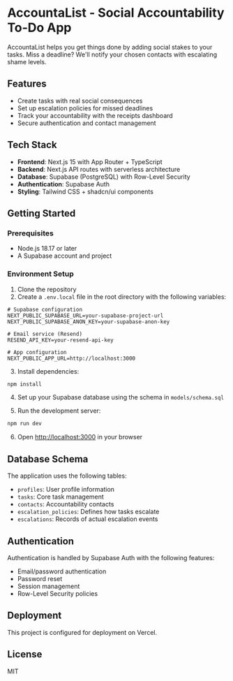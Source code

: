 # AccountaList - Social Accountability To-Do App

AccountaList helps you get things done by adding social stakes to your tasks. Miss a deadline? We'll notify your chosen contacts with escalating shame levels.

## Features

- Create tasks with real social consequences
- Set up escalation policies for missed deadlines
- Track your accountability with the receipts dashboard
- Secure authentication and contact management

## Tech Stack

- **Frontend**: Next.js 15 with App Router + TypeScript
- **Backend**: Next.js API routes with serverless architecture
- **Database**: Supabase (PostgreSQL) with Row-Level Security
- **Authentication**: Supabase Auth
- **Styling**: Tailwind CSS + shadcn/ui components

## Getting Started

### Prerequisites

- Node.js 18.17 or later
- A Supabase account and project

### Environment Setup

1. Clone the repository
2. Create a `.env.local` file in the root directory with the following variables:

```
# Supabase configuration
NEXT_PUBLIC_SUPABASE_URL=your-supabase-project-url
NEXT_PUBLIC_SUPABASE_ANON_KEY=your-supabase-anon-key

# Email service (Resend)
RESEND_API_KEY=your-resend-api-key

# App configuration
NEXT_PUBLIC_APP_URL=http://localhost:3000
```

3. Install dependencies:

```bash
npm install
```

4. Set up your Supabase database using the schema in `models/schema.sql`

5. Run the development server:

```bash
npm run dev
```

6. Open [http://localhost:3000](http://localhost:3000) in your browser

## Database Schema

The application uses the following tables:

- `profiles`: User profile information
- `tasks`: Core task management
- `contacts`: Accountability contacts
- `escalation_policies`: Defines how tasks escalate
- `escalations`: Records of actual escalation events

## Authentication

Authentication is handled by Supabase Auth with the following features:

- Email/password authentication
- Password reset
- Session management
- Row-Level Security policies

## Deployment

This project is configured for deployment on Vercel.

## License

MIT
